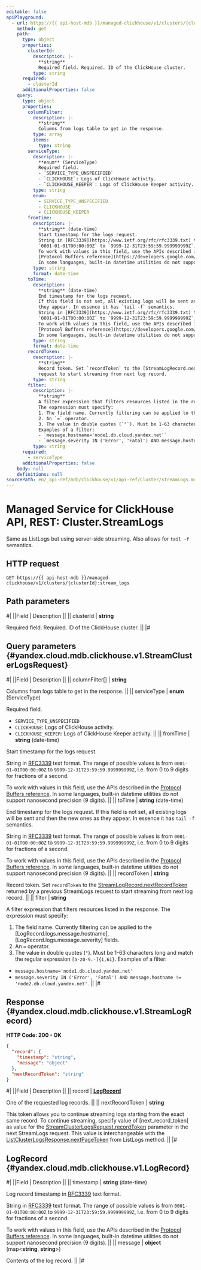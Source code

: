 ```yaml
---
editable: false
apiPlayground:
  - url: https://{{ api-host-mdb }}/managed-clickhouse/v1/clusters/{clusterId}:stream_logs
    method: get
    path:
      type: object
      properties:
        clusterId:
          description: |-
            **string**
            Required field. Required. ID of the ClickHouse cluster.
          type: string
      required:
        - clusterId
      additionalProperties: false
    query:
      type: object
      properties:
        columnFilter:
          description: |-
            **string**
            Columns from logs table to get in the response.
          type: array
          items:
            type: string
        serviceType:
          description: |-
            **enum** (ServiceType)
            Required field. 
            - `SERVICE_TYPE_UNSPECIFIED`
            - `CLICKHOUSE`: Logs of ClickHouse activity.
            - `CLICKHOUSE_KEEPER`: Logs of ClickHouse Keeper activity.
          type: string
          enum:
            - SERVICE_TYPE_UNSPECIFIED
            - CLICKHOUSE
            - CLICKHOUSE_KEEPER
        fromTime:
          description: |-
            **string** (date-time)
            Start timestamp for the logs request.
            String in [RFC3339](https://www.ietf.org/rfc/rfc3339.txt) text format. The range of possible values is from
            `0001-01-01T00:00:00Z` to `9999-12-31T23:59:59.999999999Z`, i.e. from 0 to 9 digits for fractions of a second.
            To work with values in this field, use the APIs described in the
            [Protocol Buffers reference](https://developers.google.com/protocol-buffers/docs/reference/overview).
            In some languages, built-in datetime utilities do not support nanosecond precision (9 digits).
          type: string
          format: date-time
        toTime:
          description: |-
            **string** (date-time)
            End timestamp for the logs request.
            If this field is not set, all existing logs will be sent and then the new ones as
            they appear. In essence it has `tail -f` semantics.
            String in [RFC3339](https://www.ietf.org/rfc/rfc3339.txt) text format. The range of possible values is from
            `0001-01-01T00:00:00Z` to `9999-12-31T23:59:59.999999999Z`, i.e. from 0 to 9 digits for fractions of a second.
            To work with values in this field, use the APIs described in the
            [Protocol Buffers reference](https://developers.google.com/protocol-buffers/docs/reference/overview).
            In some languages, built-in datetime utilities do not support nanosecond precision (9 digits).
          type: string
          format: date-time
        recordToken:
          description: |-
            **string**
            Record token. Set `recordToken` to the [StreamLogRecord.nextRecordToken](/docs/managed-clickhouse/api-ref/Cluster/streamLogs#yandex.cloud.mdb.clickhouse.v1.StreamLogRecord) returned by a previous StreamLogs
            request to start streaming from next log record.
          type: string
        filter:
          description: |-
            **string**
            A filter expression that filters resources listed in the response.
            The expression must specify:
            1. The field name. Currently filtering can be applied to the [LogRecord.logs.message.hostname], [LogRecord.logs.message.severity] fields.
            2. An `=` operator.
            3. The value in double quotes (`"`). Must be 1-63 characters long and match the regular expression `[a-z0-9.-]{1,61}`.
            Examples of a filter:
            - `message.hostname='node1.db.cloud.yandex.net'`
            - `message.severity IN ('Error', 'Fatal') AND message.hostname != 'node2.db.cloud.yandex.net'`.
          type: string
      required:
        - serviceType
      additionalProperties: false
    body: null
    definitions: null
sourcePath: en/_api-ref/mdb/clickhouse/v1/api-ref/Cluster/streamLogs.md
---
```


# Managed Service for ClickHouse API, REST: Cluster.StreamLogs

Same as ListLogs but using server-side streaming. Also allows for `tail -f` semantics.

## HTTP request

```
GET https://{{ api-host-mdb }}/managed-clickhouse/v1/clusters/{clusterId}:stream_logs
```

## Path parameters

#|
||Field | Description ||
|| clusterId | **string**

Required field. Required. ID of the ClickHouse cluster. ||
|#

## Query parameters {#yandex.cloud.mdb.clickhouse.v1.StreamClusterLogsRequest}

#|
||Field | Description ||
|| columnFilter[] | **string**

Columns from logs table to get in the response. ||
|| serviceType | **enum** (ServiceType)

Required field. 

- `SERVICE_TYPE_UNSPECIFIED`
- `CLICKHOUSE`: Logs of ClickHouse activity.
- `CLICKHOUSE_KEEPER`: Logs of ClickHouse Keeper activity. ||
|| fromTime | **string** (date-time)

Start timestamp for the logs request.

String in [RFC3339](https://www.ietf.org/rfc/rfc3339.txt) text format. The range of possible values is from
`0001-01-01T00:00:00Z` to `9999-12-31T23:59:59.999999999Z`, i.e. from 0 to 9 digits for fractions of a second.

To work with values in this field, use the APIs described in the
[Protocol Buffers reference](https://developers.google.com/protocol-buffers/docs/reference/overview).
In some languages, built-in datetime utilities do not support nanosecond precision (9 digits). ||
|| toTime | **string** (date-time)

End timestamp for the logs request.
If this field is not set, all existing logs will be sent and then the new ones as
they appear. In essence it has `tail -f` semantics.

String in [RFC3339](https://www.ietf.org/rfc/rfc3339.txt) text format. The range of possible values is from
`0001-01-01T00:00:00Z` to `9999-12-31T23:59:59.999999999Z`, i.e. from 0 to 9 digits for fractions of a second.

To work with values in this field, use the APIs described in the
[Protocol Buffers reference](https://developers.google.com/protocol-buffers/docs/reference/overview).
In some languages, built-in datetime utilities do not support nanosecond precision (9 digits). ||
|| recordToken | **string**

Record token. Set `recordToken` to the [StreamLogRecord.nextRecordToken](#yandex.cloud.mdb.clickhouse.v1.StreamLogRecord) returned by a previous StreamLogs
request to start streaming from next log record. ||
|| filter | **string**

A filter expression that filters resources listed in the response.
The expression must specify:
1. The field name. Currently filtering can be applied to the [LogRecord.logs.message.hostname], [LogRecord.logs.message.severity] fields.
2. An `=` operator.
3. The value in double quotes (`"`). Must be 1-63 characters long and match the regular expression `[a-z0-9.-]{1,61}`.
Examples of a filter:
- `message.hostname='node1.db.cloud.yandex.net'`
- `message.severity IN ('Error', 'Fatal') AND message.hostname != 'node2.db.cloud.yandex.net'`. ||
|#

## Response {#yandex.cloud.mdb.clickhouse.v1.StreamLogRecord}

**HTTP Code: 200 - OK**

```json
{
  "record": {
    "timestamp": "string",
    "message": "object"
  },
  "nextRecordToken": "string"
}
```

#|
||Field | Description ||
|| record | **[LogRecord](#yandex.cloud.mdb.clickhouse.v1.LogRecord)**

One of the requested log records. ||
|| nextRecordToken | **string**

This token allows you to continue streaming logs starting from the exact
same record. To continue streaming, specify value of [next_record_token[
as value for the [StreamClusterLogsRequest.recordToken](#yandex.cloud.mdb.clickhouse.v1.StreamClusterLogsRequest) parameter in the next StreamLogs request.
This value is interchangeable with the [ListClusterLogsResponse.nextPageToken](/docs/managed-clickhouse/api-ref/Cluster/listLogs#yandex.cloud.mdb.clickhouse.v1.ListClusterLogsResponse) from ListLogs method. ||
|#

## LogRecord {#yandex.cloud.mdb.clickhouse.v1.LogRecord}

#|
||Field | Description ||
|| timestamp | **string** (date-time)

Log record timestamp in [RFC3339](https://www.ietf.org/rfc/rfc3339.txt) text format.

String in [RFC3339](https://www.ietf.org/rfc/rfc3339.txt) text format. The range of possible values is from
`0001-01-01T00:00:00Z` to `9999-12-31T23:59:59.999999999Z`, i.e. from 0 to 9 digits for fractions of a second.

To work with values in this field, use the APIs described in the
[Protocol Buffers reference](https://developers.google.com/protocol-buffers/docs/reference/overview).
In some languages, built-in datetime utilities do not support nanosecond precision (9 digits). ||
|| message | **object** (map<**string**, **string**>)

Contents of the log record. ||
|#